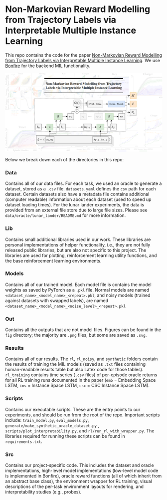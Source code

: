 # Non-Markovian Reward Modelling from Trajectory Labels via Interpretable Multiple Instance Learning

This repo contains the code for the paper [Non-Markovian Reward Modelling from Trajectory
Labels via Interpretable Multiple Instance Learning](https://arxiv.org/abs/2205.15367). We use [Bonfire](https://github.com/JAEarly/Bonfire) for the
backend MIL functionality.

![main_img](./cover.png)

Below we break down each of the directories in this repo:

### Data

Contains all of our data files. For each task, we used an oracle to generate a dataset, stored as a `.csv` file.
`datasets.yaml` defines the `csv` path for each dataset. Certain datasets also have a metadata file contains additional
(computer readable) information about each dataset (used to speed up dataset loading times). For the lunar lander
experiments, the data is provided from an external file store due to large file sizes. Please see
`data/oracle/lunar_lander/README.md` for more information.

### Lib

Contains small additional libraries used in our work. These libraries are personal implementations of helper
functionality, i.e., they are not fully released public libraries, but are also not specific to this project. The
libraries are used for plotting, reinforcement learning utility functions, and the base reinforcement learning
environments.

### Models

Contains all of our trained model. Each model file is contains the model weights as saved by PyTorch as a `.pkl` file.
Normal models are named `<dataset_name>_<model_name>_<repeat>.pkl`, and noisy models (trained against datasets with swapped
labels), are named `<dataset_name>_<model_name>_<noise_level>_<repeat>.pkl`

### Out

Contains all the outputs that are not model files. Figures can be found in the `fig` directory; the majority are `.png`
files, but some are saved as `.svg`.

### Results

Contains all of our results. The `rl`, `rl_noisy`, and `synthetic` folders contain the results of training the MIL
models (saved as `.txt` files containing human-readable results table but also Latex code for those tables). `rl_training` contains
time series (`.csv` files) of per-episode oracle returns for all RL training runs documented in the paper (`emb` = Embedding Space LSTM,
`ins` = Instance Space LSTM, `csc` = CSC Instance Space LSTM).

### Scripts

Contains our executable scripts. These are the entry points to our experiments, and should be run from the root
of the repo. Important scripts include: `train_model.py`, `eval_models.py`, `generate/make_synthetic_oracle_dataset.py`
, `scripts/plot_interpretability.py`, and `rl/run_rl_with_wrapper.py`. The libraries required for running these scripts can be
found in `requirements.txt`.

### Src

Contains our project-specific code. This includes the dataset and oracle implementations, high-level model implementations
(low-level model code is implemented in Bonfire), oracle reward functions (all of which inherit from an abstract base class),
the environment wrapper for RL training, visual descriptions of the per-task environment layouts for rendering, and
interpretability studies (e.g., probes).
